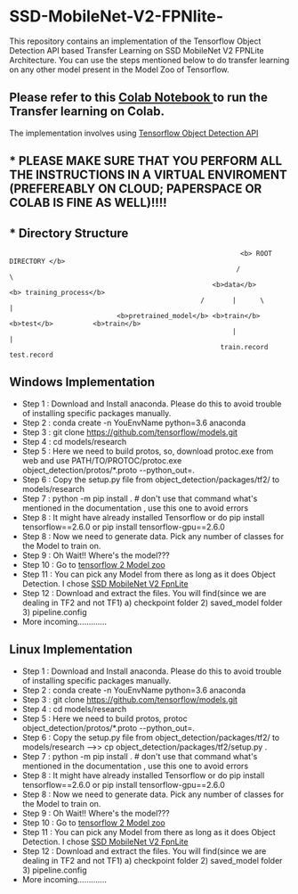 # SSD-MobileNet-V2-FPNlite-

This repository contains an implementation of the Tensorflow Object Detection API based Transfer Learning on SSD MobileNet V2 FPNLite Architecture. You can use the steps mentioned below to do transfer learning on any other model present in the Model Zoo of Tensorflow.

## Please refer to this <a href="https://github.com/ravi0531rp/SSD-MobileNet-V2-FPNlite-/blob/master/SSD_V2_FPN_LITE_Colab.ipynb"> Colab Notebook </a> to run the Transfer learning on Colab.

The implementation involves using <a href ="https://github.com/tensorflow/models/blob/master/research/object_detection/g3doc/tf2.md">Tensorflow Object Detection API</a>

## * PLEASE MAKE SURE THAT YOU PERFORM ALL THE INSTRUCTIONS IN A VIRTUAL ENVIROMENT (PREFEREABLY ON CLOUD; PAPERSPACE OR COLAB IS FINE AS WELL)!!!!

## * Directory Structure
                                                              <b> ROOT DIRECTORY </b>
                                                             /                      \
                                                       <b>data</b>                  <b> training_process</b>
                                                    /       |      \                          |                
                               <b>pretrained_model</b> <b>train</b>  <b>test</b>          <b>train</b>  
                                                            |             |
                                                         train.record     test.record
                                                     

## Windows Implementation

* Step 1 : Download and Install anaconda. Please do this to avoid trouble of installing specific packages manually.
* Step 2 : conda create -n YouEnvName python=3.6 anaconda
* Step 3 : git clone https://github.com/tensorflow/models.git
* Step 4 : cd models/research
* Step 5 : Here we need to build protos, so, download protoc.exe from web and use PATH/TO/PROTOC/protoc.exe object_detection/protos/*.proto --python_out=.
* Step 6 : Copy the setup.py file from object_detection/packages/tf2/ to models/research
* Step 7 : python -m pip install . # don't use that command what's mentioned in the documentation , use this one to avoid errors
* Step 8 : It might have already installed Tensorflow or do pip install tensorflow==2.6.0 or pip install tensorflow-gpu==2.6.0
* Step 8 : Now we need to generate data. Pick any number of classes for the Model to train on. 
* Step 9 : Oh Wait!! Where's the model???
* Step 10 : Go to  <a href="https://github.com/tensorflow/models/blob/master/research/object_detection/g3doc/tf2_detection_zoo.md">tensorflow 2 Model zoo </a>
* Step 11 : You can pick any Model from there as long as it does Object Detection. I chose <a href="http://download.tensorflow.org/models/object_detection/tf2/20200711/ssd_mobilenet_v2_fpnlite_640x640_coco17_tpu-8.tar.gz">SSD MobileNet V2 FpnLite </a>
* Step 12 : Download and extract the files. You will find(since we are dealing in TF2 and not TF1) a) checkpoint folder 2) saved_model folder 3) pipeline.config
* More incoming.............


## Linux Implementation

* Step 1 : Download and Install anaconda. Please do this to avoid trouble of installing specific packages manually.
* Step 2 : conda create -n YouEnvName python=3.6 anaconda
* Step 3 : git clone https://github.com/tensorflow/models.git
* Step 4 : cd models/research
* Step 5 : Here we need to build protos, protoc object_detection/protos/*.proto --python_out=.
* Step 6 : Copy the setup.py file from object_detection/packages/tf2/ to models/research -->> cp object_detection/packages/tf2/setup.py .
* Step 7 : python -m pip install . # don't use that command what's mentioned in the documentation , use this one to avoid errors
* Step 8 : It might have already installed Tensorflow or do pip install tensorflow==2.6.0 or pip install tensorflow-gpu==2.6.0
* Step 8 : Now we need to generate data. Pick any number of classes for the Model to train on. 
* Step 9 : Oh Wait!! Where's the model???
* Step 10 : Go to  <a href="https://github.com/tensorflow/models/blob/master/research/object_detection/g3doc/tf2_detection_zoo.md">tensorflow 2 Model zoo </a>
* Step 11 : You can pick any Model from there as long as it does Object Detection. I chose <a href="http://download.tensorflow.org/models/object_detection/tf2/20200711/ssd_mobilenet_v2_fpnlite_640x640_coco17_tpu-8.tar.gz">SSD MobileNet V2 FpnLite </a>
* Step 12 : Download and extract the files. You will find(since we are dealing in TF2 and not TF1) a) checkpoint folder 2) saved_model folder 3) pipeline.config
* More incoming.............

